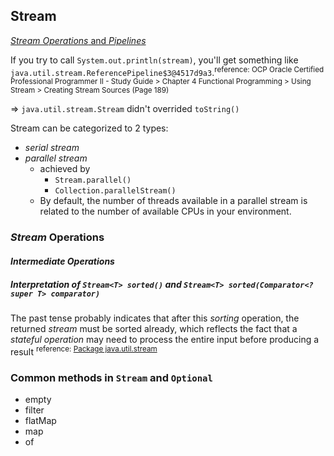 ## Stream
[*Stream Operations* and *Pipelines*](https://docs.oracle.com/javase/8/docs/api/java/util/stream/package-summary.html#StreamOps)

If you try to call `System.out.println(stream)`, you'll get something like `java.util.stream.ReferencePipeline$3@4517d9a3`.<sup>reference: OCP Oracle Certified Professional Programmer II - Study Guide > Chapter 4 Functional Programming > Using Stream > Creating Stream Sources (Page 189)</sup> 

=> `java.util.stream.Stream` didn't overrided `toString()`

Stream can be categorized to 2 types:

* *serial stream*
* *parallel stream*
  * achieved by 
    * `Stream.parallel()` 
    * `Collection.parallelStream()`
  * By default, the number of threads available in a parallel stream is related to the number of available CPUs in your environment.

### *Stream* Operations
#### *Intermediate Operations*
##### Interpretation of `Stream<T> sorted()` and `Stream<T> sorted(Comparator<? super T> comparator)`
The past tense probably indicates that after this *sorting* operation, the returned *stream* must be sorted already, which reflects the fact that a *stateful operation* may need to process the entire input before producing a result <sup>reference: [Package java.util.stream](https://docs.oracle.com/javase/8/docs/api/java/util/stream/package-summary.html)</sup>   

### Common methods in `Stream` and `Optional`

* empty
* filter
* flatMap
* map
* of  
